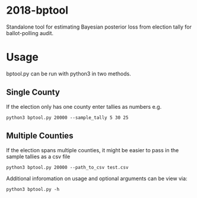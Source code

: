 # 2018-bptool
Standalone tool for estimating Bayesian posterior loss from election tally for ballot-polling audit.

# Usage
bptool.py can be run with python3 in two methods. 

## Single County
If the election only has one county enter tallies as numbers e.g.

```python3 bptool.py 20000 --sample_tally 5 30 25```

## Multiple Counties
If the election spans multiple counties, it might be easier to pass in the sample tallies as a csv file

```python3 bptool.py 20000 --path_to_csv test.csv```

Additional inforomation on usage and optional arguments can be view via:

```python3 bptool.py -h ```
